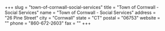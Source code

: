 +++
slug = "town-of-cornwall-social-services"
title = "Town of Cornwall - Social Services"
name = "Town of Cornwall - Social Services"
address = "26 Pine Street"
city = "Cornwall"
state = "CT"
postal = "06753"
website = ""
phone = "860-672-2603"
fax = ""
+++
